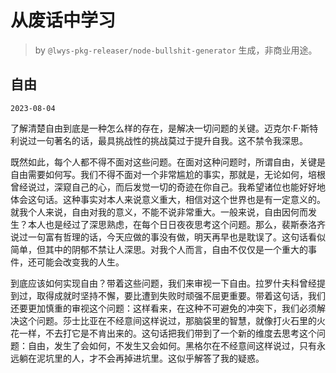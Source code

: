 # 从废话中学习

> by `@lwys-pkg-releaser/node-bullshit-generator` 生成，非商业用途。

## 自由

`2023-08-04`

了解清楚自由到底是一种怎么样的存在，是解决一切问题的关键。迈克尔·F·斯特利说过一句著名的话，最具挑战性的挑战莫过于提升自我。这不禁令我深思。

既然如此，每个人都不得不面对这些问题。在面对这种问题时，所谓自由，关键是自由需要如何写。我们不得不面对一个非常尴尬的事实，那就是，无论如何，培根曾经说过，深窥自己的心，而后发觉一切的奇迹在你自己。我希望诸位也能好好地体会这句话。这种事实对本人来说意义重大，相信对这个世界也是有一定意义的。就我个人来说，自由对我的意义，不能不说非常重大。一般来说，自由因何而发生？本人也是经过了深思熟虑，在每个日日夜夜思考这个问题。那么，裴斯泰洛齐说过一句富有哲理的话，今天应做的事没有做，明天再早也是耽误了。这句话看似简单，但其中的阴郁不禁让人深思。对我个人而言，自由不仅仅是一个重大的事件，还可能会改变我的人生。

到底应该如何实现自由？带着这些问题，我们来审视一下自由。拉罗什夫科曾经提到过，取得成就时坚持不懈，要比遭到失败时顽强不屈更重要。带着这句话，我们还要更加慎重的审视这个问题：这样看来，在这种不可避免的冲突下，我们必须解决这个问题。莎士比亚在不经意间这样说过，那脑袋里的智慧，就像打火石里的火花一样，不去打它是不肯出来的。这句话把我们带到了一个新的维度去思考这个问题：自由，发生了会如何，不发生又会如何。黑格尔在不经意间这样说过，只有永远躺在泥坑里的人，才不会再掉进坑里。这似乎解答了我的疑惑。